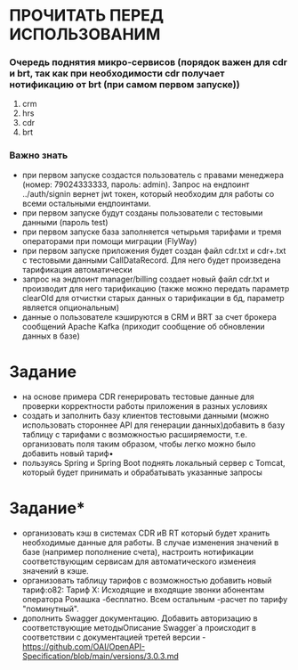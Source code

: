 # ПРОЧИТАТЬ ПЕРЕД ИСПОЛЬЗОВАНИМ

### Очередь поднятия микро-сервисов (порядок важен для cdr и brt, так как при необходимости cdr получает нотификацию от brt (при самом первом запуске))

1) crm
2) hrs
3) cdr
4) brt

### Важно знать

* при первом запуске создастся пользователь с правами менеджера (номер: 79024333333, пароль: admin). Запрос на ендпоинт ../auth/signin вернет jwt токен, который необходим для работы со всеми остальными ендпоинтами.
* при первом запуске будут созданы пользователи с тестовыми данными (пароль test)
* при первом запуске база заполняется четырьмя тарифами и тремя операторами при помощи миграции (FlyWay)
* при первом запуске приложения будет создан файл cdr.txt и cdr+.txt с тестовыми данными CallDataRecord. Для него будет произведена тарификация автоматически
* запрос на эндпоинт manager/billing создает новый файл cdr.txt и производит для него тарификацию (также можно передать параметр clearOld для отчистки старых данных о тарификации в бд, параметр является опциональным)
* данные о пользователе кэшируются в CRM и BRT за счет брокера сообщений Apache Kafka (приходит сообщение об обновлении данных в базе)

# Задание
* на основе примера CDR генерировать тестовые данные для проверки корректности работы приложения в разных условиях
* создать и заполнить базу клиентов тестовыми данными (можно использовать стороннее API для генерации данных)добавить в базу таблицу с тарифами с возможностью расширяемости, т.е. организовать поля таким образом, чтобы легко можно было добавить новый тариф•
* пользуясь Spring и Spring Boot поднять локальный сервер с Tomcat, который будет принимать и обрабатывать указанные запросы
# Задание*
* организовать кэш в системах CDR иB RT который будет хранить необходимые данные для работы. В случае изменения значений в базе (например пополнение счета), настроить нотификации соответствующим сервисам для автоматического изменеия значений в кэше. 
* организовать таблицу тарифов с возможностью добавить новый тариф:o82: Тариф Х: Исходящие и входящие звонки абонентам оператора Ромашка -бесплатно. Всем остальным -расчет по тарифу "поминутный".
* дополнить Swagger документацию. Добавить авторизацию в соответствующие методыОписание Swagger`a происходит в соответствии с документацией третей версии -https://github.com/OAI/OpenAPI-Specification/blob/main/versions/3.0.3.md
